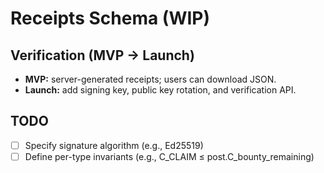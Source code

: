 # Receipts Schema (WIP)

## Verification (MVP → Launch)
- **MVP:** server-generated receipts; users can download JSON.
- **Launch:** add signing key, public key rotation, and verification API.

## TODO
- [ ] Specify signature algorithm (e.g., Ed25519)
- [ ] Define per-type invariants (e.g., C_CLAIM ≤ post.C_bounty_remaining)
